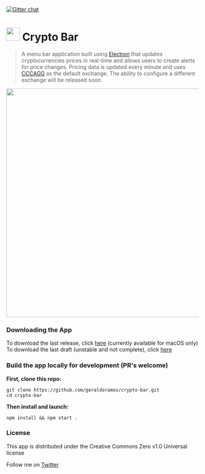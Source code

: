 [![Gitter chat](https://badges.gitter.im/gitterHQ/gitter.png)](https://gitter.im/crypto-bar/Lobby)
# <a target="_blank" href="https://www.producthunt.com/posts/crypto-bar"><img src="https://s3.amazonaws.com/cryptobar/phbadge.png" width="35px" height="35px"></img></a> Crypto Bar
> A menu bar application built using [Electron](https://github.com/electron) that updates cryptocurrencies prices in real-time and allows users to create alerts for price changes. Pricing data is updated every minute and uses [CCCAGG](https://www.cryptocompare.com/media/12318004/cccagg.pdf) as the default exchange. The ability to configure a different exchange will be released soon.

<p align="center"><img src="https://s3.amazonaws.com/cryptobar/crypto-bar.gif" width="600"/></p>

### Downloading the App

To download the last release, click [here](https://github.com/geraldoramos/crypto-bar/releases/latest) (currently available for macOS only)
To download the last draft (unstable and not complete), click [here](https://github.com/geraldoramos/crypto-bar/releases/tag/untagged-07966bd54df8de58ad3c)

### Build the app locally for development (PR's welcome)

**First, clone this repo:**
 ```
git clone https://github.com/geraldoramos/crypto-bar.git
cd crypto-bar
 ```

**Then install and launch:**
```
npm install && npm start .
 ```

### License
This app is distributed under the Creative Commons Zero v1.0 Universal license

Follow me on [Twitter](http://twitter.com/geraldoramos)